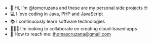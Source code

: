 - 👋 Hi, I’m @tomcruzana and these are my personal side projects 🤓
- 💻 I love coding in Java, PHP and JavaScript
- 📚 I continuously learn software technologies
- 🧑‍🤝‍🧑 I’m looking to collaborate on creating cloud-based apps
- 📧 How to reach me: thomascruzana@gmail.com

<!---
tomcruzana/tomcruzana is a ✨ special ✨ repository because its `README.md` (this file) appears on your GitHub profile.
You can click the Preview link to take a look at your changes.
--->
